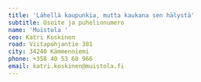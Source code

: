 ```yaml
---
title: 'Lähellä kaupunkia, mutta kaukana sen hälystä'
subtitle: Osoite ja puhelinnumero
name: 'Muistola '
ceo: Katri Koskinen
road: Viitapohjantie 381
city: 34240 Kämmenniemi
phone: +358 40 53 68 966
email: katri.koskinen@muistola.fi
---
```


